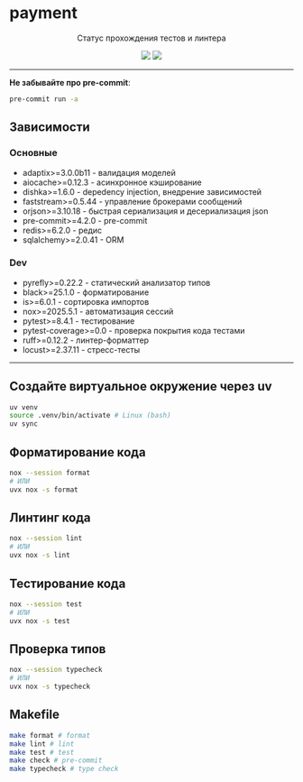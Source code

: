 # payment

<div align="center">
<p>Статус прохождения тестов и линтера</p>
<img src="https://github.com/MentholHub/payment/actions/workflows/test.yml/badge.svg">
<img src="https://github.com/MentholHub/payment/actions/workflows/linter.yml/badge.svg">
</div>

---

**Не забывайте про pre-commit**:

```bash
pre-commit run -a
```

## Зависимости

### Основные

 + adaptix>=3.0.0b11 - валидация моделей
 + aiocache>=0.12.3 - асинхронное кэширование
 + dishka>=1.6.0 - depedency injection, внедрение зависимостей
 + faststream>=0.5.44 - управление брокерами сообщений
 + orjson>=3.10.18 - быстрая сериализация и десериализация json
 + pre-commit>=4.2.0 - pre-commit
 + redis>=6.2.0 - редис
 + sqlalchemy>=2.0.41 - ORM

### Dev

 + pyrefly>=0.22.2 - статический анализатор типов
 + black>=25.1.0 - форматирование
 + is>=6.0.1 - сортировка импортов
 + nox>=2025.5.1 - автоматизация сессий
 + pytest>=8.4.1 - тестирование
 + pytest-coverage>=0.0 - проверка покрытия кода тестами
 + ruff>=0.12.2 - линтер-форматтер
 + locust>=2.37.11 - стресс-тесты

---

## Создайте виртуальное окружение через uv

```bash
uv venv
source .venv/bin/activate # Linux (bash)
uv sync
```

## Форматирование кода

```bash
nox --session format
# ИЛИ
uvx nox -s format
```

## Линтинг кода

```bash
nox --session lint
# ИЛИ
uvx nox -s lint
```

## Тестирование кода

```bash
nox --session test
# ИЛИ
uvx nox -s test
```

## Проверка типов

```bash
nox --session typecheck
# ИЛИ
uvx nox -s typecheck
```

## Makefile

```bash
make format # format
make lint # lint
make test # test
make check # pre-commit
make typecheck # type check
```
